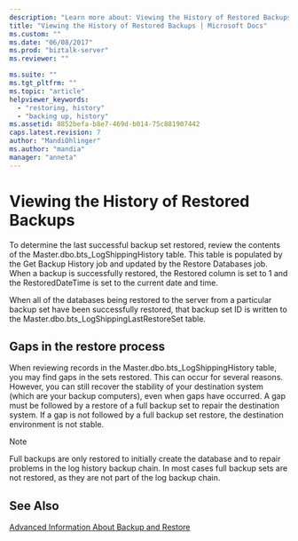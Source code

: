 ```yaml
---
description: "Learn more about: Viewing the History of Restored Backups"
title: "Viewing the History of Restored Backups | Microsoft Docs"
ms.custom: ""
ms.date: "06/08/2017"
ms.prod: "biztalk-server"
ms.reviewer: ""

ms.suite: ""
ms.tgt_pltfrm: ""
ms.topic: "article"
helpviewer_keywords: 
  - "restoring, history"
  - "backing up, history"
ms.assetid: 8852befa-b8e7-469d-b014-75c881907442
caps.latest.revision: 7
author: "MandiOhlinger"
ms.author: "mandia"
manager: "anneta"
---
```

# Viewing the History of Restored Backups
To determine the last successful backup set restored, review the contents of the Master.dbo.bts_LogShippingHistory table. This table is populated by the Get Backup History job and updated by the Restore Databases job. When a backup is successfully restored, the Restored column is set to 1 and the RestoredDateTime is set to the current date and time.  
  
 When all of the databases being restored to the server from a particular backup set have been successfully restored, that backup set ID is written to the Master.dbo.bts_LogShippingLastRestoreSet table.  
  
## Gaps in the restore process  
 When reviewing records in the Master.dbo.bts_LogShippingHistory table, you may find gaps in the sets restored. This can occur for several reasons. However, you can still recover the stability of your destination system (which are your backup computers), even when gaps have occurred. A gap must be followed by a restore of a full backup set to repair the destination system. If a gap is not followed by a full backup set restore, the destination environment is not stable.  
  
> [!NOTE]
>  Full backups are only restored to initially create the database and to repair problems in the log history backup chain. In most cases full backup sets are not restored, as they are not part of the log backup chain.  
  
## See Also  
 [Advanced Information About Backup and Restore](../core/advanced-information-about-backup-and-restore1.md)
